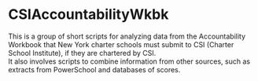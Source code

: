 # CSIAccountabilityWkbk

This is a group of short scripts for analyzing data from the Accountability Workbook that New York charter schools
must submit to CSI (Charter School Institute), if they are chartered by CSI.  
It also involves scripts to combine information from other sources, such as extracts from PowerSchool and databases of scores.

